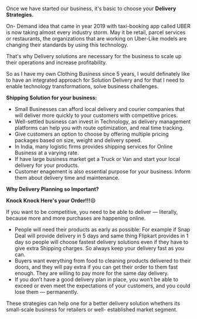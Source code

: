 Once we have started our business, it's basic to choose your **Delivery Strategies.**

On- Demand idea that came in year 2019 with taxi-booking app called UBER is now taking almost every industry storm. May it be retail, parcel services or restaurants, the organizations that are working on Uber-Like models are changing their standards by using this technology.

That's why Delivery solutions are necessary for the business to scale up their operations and increase profitability.

So as I have my own Clothing Business since 5 years, I would definately like to have an integrated approach for Solution Delivery and for that I need to enable technology transformations, solve business challenges.

**Shipping Solution for your business:**
- Small Businesses can afford local delivery and courier companies that will deliver more quickly to your customers with competitive prices.
- Well-settled business can invest in Technology, as delivery management platforms can help you with route optimization, and real time tracking.
- Give customers an option to choose by offering multiple pricing packages based on size, weight and delivery speed.
- In India, many logistic firms provides shipping services for Online Business at a varying rate.
- If have large business market get a Truck or Van and start your local delivery for your products.
- Customer enagement is also essential purpose for your business. Inform them about delivery time and maintenance.

**Why Delivery Planning so Important?**

**Knock Knock Here's your Order!!!**:smile:

If you want to be competitive, you need to be able to deliver — literally, because more and more purchases are happening online.
- People will need their products as early as possible: For example if Snap Deal will provide delivery in 5 days and same thing Flipkart provides in 1 day so people will choose fastest delivery solutions even if they have to give extra Shipping charges. So always keep your delivery fast as you can.
- Buyers want everything from food to cleaning products delivered to their doors, and they will pay extra if you can get their order to them fast enough.
They are willing to pay more for the same day delivery.
- If you don’t have a good delivery plan in place, you won’t be able to exceed or even meet the expectations of your customers, and you could lose them — permanently.

These strategies can help one for a better delivery solution whethers its small-scale business for retailers or well- established market segment.
